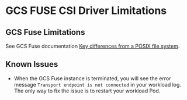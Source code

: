 # GCS FUSE CSI Driver Limitations

## GCS Fuse Limitations
See GCS Fuse documentation [Key differences from a POSIX file system](https://cloud.google.com/storage/docs/gcs-fuse).

## Known Issues
- When the GCS Fuse instance is terminated, you will see the error message `Transport endpoint is not connected` in your workload log. The only way to fix the issue is to restart your workload Pod.